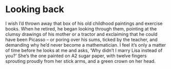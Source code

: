 Looking back
============I wish I’d thrown away that box of his old childhood paintings and exercise books. When he retired, he began looking through them, pointing at the clumsy drawings of his mother or a tractor and exclaiming that he could have been Picasso – or poring over his sums, ticked by the teacher, and demanding why he’d never become a mathematician. I feel it’s only a matter of time before he looks at me and asks, ‘Why didn’t I marry Lisa instead of you?’ She’s the one painted on A2 sugar paper, with twelve fingers sprouting proudly from her stick arms, and a green crown on her head.